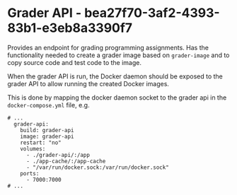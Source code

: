 # Grader API - bea27f70-3af2-4393-83b1-e3eb8a3390f7

Provides an endpoint for grading programming assignments. Has the functionality
needed to create a grader image based on `grader-image` and to copy source code
and test code to the image.

When the grader API is run, the Docker daemon should be exposed to the grader
API to allow running the created Docker images.

This is done by mapping the docker daemon socket to the grader api in the
`docker-compose.yml` file, e.g.

```
# ...
  grader-api:
    build: grader-api
    image: grader-api
    restart: "no"
    volumes:
      - ./grader-api/:/app
      - ./app-cache/:/app-cache
      - "/var/run/docker.sock:/var/run/docker.sock"
    ports:
      - 7000:7000
# ...
```

